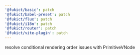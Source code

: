 ```yaml
---
'@fukict/basic': patch
'@fukict/babel-preset': patch
'@fukict/flux': patch
'@fukict/i18n': patch
'@fukict/router': patch
'@fukict/vite-plugin': patch
---
```


resolve conditional rendering order issues with PrimitiveVNode
